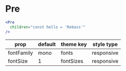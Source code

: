 # Pre

```.jsx
<Pre
  children="const hello = 'Rebass'"
/>
```

prop | default | theme key | style type
---|---|---|---
fontFamily | mono | fonts | responsive
fontSize | 1 | fontSizes | responsive